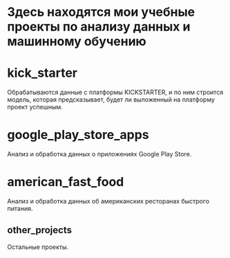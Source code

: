 # Здесь находятся мои учебные проекты по анализу данных и машинному обучению

# kick_starter
Обрабатываются данные с платформы KICKSTARTER, и по ним строится модель, которая предсказывает, будет ли выложенный на платформу проект успешным.

# google_play_store_apps
Анализ и обработка данных о приложениях Google Play Store.

# american_fast_food
Анализ и обработка данных об американских ресторанах быстрого питания.

## other_projects
Остальные проекты.